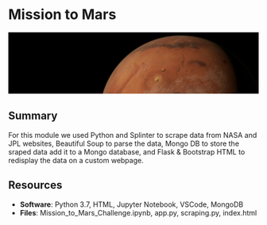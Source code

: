 # Mission to Mars
![mars.png](https://github.com/Brooks2210/Mission-to-Mars/blob/main/mars.png)
## Summary
For this module we used Python and Splinter to scrape data from NASA and JPL websites, Beautiful Soup to parse the data, Mongo DB to store the sraped data add it to a Mongo database, and Flask & Bootstrap HTML to redisplay the data on a custom webpage. 

## Resources
- **Software**: Python 3.7, HTML, Jupyter Notebook, VSCode, MongoDB<br/>
- **Files**: Mission_to_Mars_Challenge.ipynb, app.py, scraping.py, index.html<br/>

